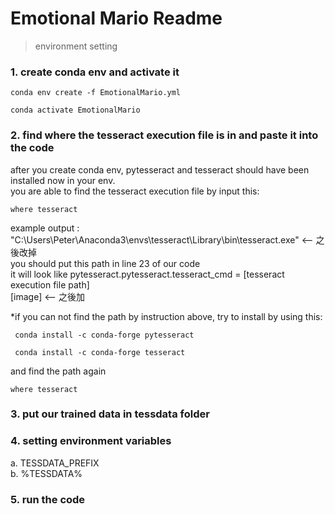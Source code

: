 # Emotional Mario Readme

> environment setting

### 1. create conda env and activate it
```
conda env create -f EmotionalMario.yml
```
```
conda activate EmotionalMario
```

### 2. find where the tesseract execution file is in and paste it into the code
after you create conda env, pytesseract and tesseract should have been installed now in your env.  
you are able to find the tesseract execution file by input this: 
```
where tesseract
```
example output : "C:\Users\Peter\Anaconda3\envs\tesseract\Library\bin\tesseract.exe" <-- 之後改掉  
you should put this path in line 23 of our code  
it will look like 
pytesseract.pytesseract.tesseract_cmd = [tesseract execution file path]  
[image] <-- 之後加

*if you can not find the path by instruction above, try to install by using this:
```
 conda install -c conda-forge pytesseract
```
```
 conda install -c conda-forge tesseract
```
and find the path again
```
where tesseract
```

### 3. put our trained data in tessdata folder

### 4. setting environment variables
a. TESSDATA_PREFIX  
b. %TESSDATA%

### 5. run the code

